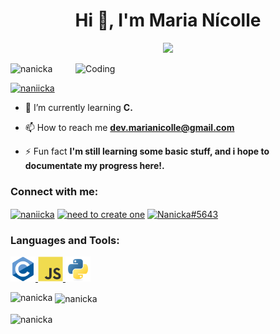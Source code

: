 <h1 align="center">Hi 👋, I'm Maria Nícolle</h1>
<p align="center">
  <a href="https://github.com/CodeWhiteWeb/CodeWhiteWeb"><img src="https://readme-typing-svg.herokuapp.com?color=%2336BCF7&center=true&vCenter=true&lines=Hi+%2C+welcome+to+my+Github+page;I+am+Nanicka;I+am+a+Computer+engineering+student+at+UNIVASF;Learning+how+to+Code;Bot+Dev%3C3"></a>
</p>
<img align="right" alt="Coding" width="400" src="https://i.pinimg.com/originals/f0/f0/d9/f0f0d932d6e39c7af5aa305cbd8da735.gif">


<p align="left"> <img src="https://komarev.com/ghpvc/?username=nanicka&label=Profile%20views&color=0e75b6&style=flat" alt="nanicka" /> </p>



<p align="left"> <a href="https://twitter.com/naniicka" target="blank"><img src="https://img.shields.io/twitter/follow/naniicka?logo=twitter&style=for-the-badge" alt="naniicka" /></a> </p>

- 🌱 I’m currently learning **C.**

- 📫 How to reach me **dev.marianicolle@gmail.com**

- ⚡ Fun fact **I'm still learning some basic stuff, and i hope to documentate my progress here!.**

<h3 align="left">Connect with me:</h3>
<p align="left">
<a href="https://twitter.com/naniicka" target="blank"><img align="center" src="https://raw.githubusercontent.com/rahuldkjain/github-profile-readme-generator/master/src/images/icons/Social/twitter.svg" alt="naniicka" height="30" width="40" /></a>
<a href="https://linkedin.com/in/need to create one" target="blank"><img align="center" src="https://raw.githubusercontent.com/rahuldkjain/github-profile-readme-generator/master/src/images/icons/Social/linked-in-alt.svg" alt="need to create one" height="30" width="40" /></a>
<a href="https://discord.gg/Nanicka#5643" target="blank"><img align="center" src="https://raw.githubusercontent.com/rahuldkjain/github-profile-readme-generator/master/src/images/icons/Social/discord.svg" alt="Nanicka#5643" height="30" width="40" /></a>
</p>

<h3 align="left">Languages and Tools:</h3>
<p align="left"> <a href="https://www.cprogramming.com/" target="_blank" rel="noreferrer"> <img src="https://raw.githubusercontent.com/devicons/devicon/master/icons/c/c-original.svg" alt="c" width="40" height="40"/> </a> <a href="https://developer.mozilla.org/en-US/docs/Web/JavaScript" target="_blank" rel="noreferrer"> <img src="https://raw.githubusercontent.com/devicons/devicon/master/icons/javascript/javascript-original.svg" alt="javascript" width="40" height="40"/> </a> <a href="https://www.python.org" target="_blank" rel="noreferrer"> <img src="https://raw.githubusercontent.com/devicons/devicon/master/icons/python/python-original.svg" alt="python" width="40" height="40"/> </a> </p>

<p><img align="left" src="https://github-readme-stats.vercel.app/api/top-langs?username=nanicka&show_icons=true&locale=en&layout=compact" alt="nanicka" /></p>

<p>&nbsp;<img align="center" src="https://github-readme-stats.vercel.app/api?username=nanicka&show_icons=true&locale=en" alt="nanicka" /></p>

<p><img align="center" src="https://github-readme-streak-stats.herokuapp.com/?user=nanicka&" alt="nanicka" /></p>
